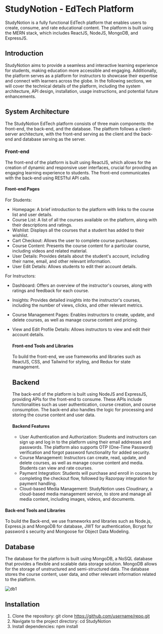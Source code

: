 # StudyNotion - EdTech Platform
StudyNotion is a fully functional EdTech platform that enables users to create, consume, and rate educational content. The platform is built using the MERN stack, which includes ReactJS, NodeJS, MongoDB, and ExpressJS.

## Introduction
StudyNotion aims to provide a seamless and interactive learning experience for students, making education more accessible and engaging. Additionally, the platform serves as a platform for instructors to showcase their expertise and connect with learners across the globe.
In the following sections, we will cover the technical details of the platform, including the system architecture, API design, installation, usage instructions, and potential future enhancements.

## System Architecture
The StudyNotion EdTech platform consists of three main components: the front-end, the back-end, and the database. The platform follows a client-server architecture, with the front-end serving as the client and the back-end and database serving as the server.

### Front-end
The front-end of the platform is built using ReactJS, which allows for the creation of dynamic and responsive user interfaces, crucial for providing an engaging learning experience to students. The front-end communicates with the back-end using RESTful API calls.

#### Front-end Pages 
For Students: 
* Homepage: A brief introduction to the platform with links to the course list and 
  user details.
* Course List: A list of all the courses available on the platform, along with their 
  descriptions and ratings.
* Wishlist: Displays all the courses that a student has added to their wishlist.
* Cart Checkout: Allows the user to complete course purchases.
* Course Content: Presents the course content for a particular course, including 
  videos and related material.
* User Details: Provides details about the student's account, including their name, 
  email, and other relevant information.
* User Edit Details: Allows students to edit their account details.
  
For Instructors:
* Dashboard: Offers an overview of the instructor's courses, along with ratings and 
  feedback for each course.
* Insights: Provides detailed insights into the instructor's courses, including the 
  number of views, clicks, and other relevant metrics.
* Course Management Pages: Enables instructors to create, update, and delete 
  courses, as well as manage course content and pricing.
* View and Edit Profile Details: Allows instructors to view and edit their account 
  details.

  #### Front-end Tools and Libraries
  To build the front-end, we use frameworks and libraries such as ReactJS, CSS, and 
  Tailwind for styling, and Redux for state management.

  ## Backend
  The back-end of the platform is built using NodeJS and ExpressJS, providing APIs 
  for the front-end to consume. These APIs include functionalities such as user 
  authentication, course creation, and course consumption. The back-end also handles 
  the logic for processing and storing the course content and user data.

  #### Backend Features
  * User Authentication and Authorization: Students and instructors can sign up and 
    log in to the platform using their email addresses and passwords. The platform 
    also supports OTP (One-Time Password) verification and forgot password 
    functionality for added security.
  * Course Management: Instructors can create, read, update, and delete courses, as 
    well as manage course content and media. Students can view and rate courses.
  * Payment Integration: Students will purchase and enroll in courses by completing 
    the checkout flow, followed by Razorpay integration for payment handling.
  * Cloud-based Media Management: StudyNotion uses Cloudinary, a cloud-based media 
    management service, to store and manage all media content, including images, 
    videos, and documents.

 #### Back-end Tools and Libraries
  To build the Back-end, we use frameworks and libraries such as Node.js, 
  Express.js and MongoDB for database, JWT for authentication, Bcrypt for password s 
  security and Mongoose for Object Data Modeling.

  ## Database
  The database for the platform is built using MongoDB, a NoSQL database that 
  provides a flexible and scalable data storage solution. MongoDB allows for the 
  storage of unstructured and semi-structured data. The database stores the course 
  content, user data, and other relevant information related to the platform.

  
  ![db1](https://github.com/user-attachments/assets/f94ae6d4-6a5f-4587-be83-3cc936f1a531)

  ## Installation
  1. Clone the repository: git clone https://github.com/username/repo.git
  2. Navigate to the project directory: cd StudyNotion
  3. Install dependencies: npm install


